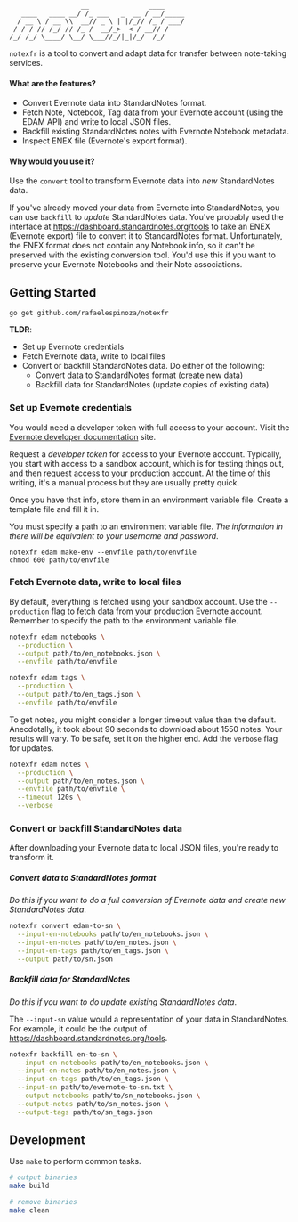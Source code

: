 ```
                  __               ____
   ____   ____ __/ /_ ___   _  __ / __/_____
  / __ \ / __ \\  __// _ \ | |/_// /_ / ___/
 / / / // /_/ // /_ /  __/_>  < / __// /
/_/ /_/ \____/ \__/ \___//_/|_|/_/  /_/
```

`notexfr` is a tool to convert and adapt data for transfer between note-taking services.

#### What are the features?

- Convert Evernote data into StandardNotes format.
- Fetch Note, Notebook, Tag data from your Evernote account (using the EDAM API)
  and write to local JSON files.
- Backfill existing StandardNotes notes with Evernote Notebook metadata.
- Inspect ENEX file (Evernote's export format).

#### Why would you use it?

Use the `convert` tool to transform Evernote data into _new_ StandardNotes data.

If you've already moved your data from Evernote into StandardNotes, you can use
`backfill` to _update_ StandardNotes data. You've probably used the interface
at https://dashboard.standardnotes.org/tools to take an ENEX (Evernote export)
file to convert it to StandardNotes format. Unfortunately, the ENEX format does
not contain any Notebook info, so it can't be preserved with the existing
conversion tool. You'd use this if you want to preserve your Evernote Notebooks
and their Note associations.

## Getting Started

```
go get github.com/rafaelespinoza/notexfr
```

**TLDR**:

- Set up Evernote credentials
- Fetch Evernote data, write to local files
- Convert or backfill StandardNotes data. Do either of the following:
  - Convert data to StandardNotes format (create new data)
  - Backfill data for StandardNotes (update copies of existing data)

### Set up Evernote credentials

You would need a developer token with full access to your account. Visit the
[Evernote developer documentation](https://dev.evernote.com/doc) site.

Request a *developer token* for access to your Evernote account. Typically, you
start with access to a sandbox account, which is for testing things out, and
then request access to your production account. At the time of this writing,
it's a manual process but they are usually pretty quick.

Once you have that info, store them in an environment variable file. Create a
template file and fill it in.

You must specify a path to an environment variable file. _The information in
there will be equivalent to your username and password_.

```
notexfr edam make-env --envfile path/to/envfile
chmod 600 path/to/envfile
```

### Fetch Evernote data, write to local files

By default, everything is fetched using your sandbox account. Use the
`--production` flag to fetch data from your production Evernote account.
Remember to specify the path to the environment variable file.

```bash
notexfr edam notebooks \
  --production \
  --output path/to/en_notebooks.json \
  --envfile path/to/envfile

notexfr edam tags \
  --production \
  --output path/to/en_tags.json \
  --envfile path/to/envfile
```

To get notes, you might consider a longer timeout value than the default.
Anecdotally, it took about 90 seconds to download about 1550 notes. Your results
will vary. To be safe, set it on the higher end. Add the `verbose` flag for
updates.

```sh
notexfr edam notes \
  --production \
  --output path/to/en_notes.json \
  --envfile path/to/envfile \
  --timeout 120s \
  --verbose
```

### Convert or backfill StandardNotes data

After downloading your Evernote data to local JSON files, you're ready to
transform it.

##### Convert data to StandardNotes format

_Do this if you want to do a full conversion of Evernote data and create new
StandardNotes data_.

```sh
notexfr convert edam-to-sn \
  --input-en-notebooks path/to/en_notebooks.json \
  --input-en-notes path/to/en_notes.json \
  --input-en-tags path/to/en_tags.json \
  --output path/to/sn.json
```

##### Backfill data for StandardNotes

_Do this if you want to do update existing StandardNotes data_.

The `--input-sn` value would a representation of your data in StandardNotes. For
example, it could be the output of https://dashboard.standardnotes.org/tools.

```sh
notexfr backfill en-to-sn \
  --input-en-notebooks path/to/en_notebooks.json \
  --input-en-notes path/to/en_notes.json \
  --input-en-tags path/to/en_tags.json \
  --input-sn path/to/evernote-to-sn.txt \
  --output-notebooks path/to/sn_notebooks.json \
  --output-notes path/to/sn_notes.json \
  --output-tags path/to/sn_tags.json
```

## Development

Use `make` to perform common tasks.

```sh
# output binaries
make build

# remove binaries
make clean
```
